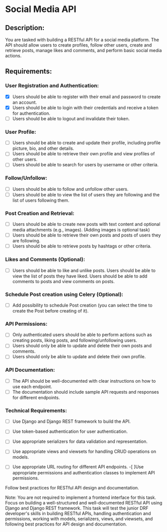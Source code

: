 # Social Media API
## Description:
You are tasked with building a RESTful API for a social media platform. The API should allow users to create profiles, follow other users, create and retrieve posts, manage likes and comments, and perform basic social media actions.

## Requirements:
### User Registration and Authentication:
-[x] Users should be able to register with their email and password to create an account.
-[x] Users should be able to login with their credentials and receive a token for authentication.
-[ ] Users should be able to logout and invalidate their token.
### User Profile:
-[ ] Users should be able to create and update their profile, including profile picture, bio, and other details.
-[ ] Users should be able to retrieve their own profile and view profiles of other users.
-[ ] Users should be able to search for users by username or other criteria.
### Follow/Unfollow:
-[ ] Users should be able to follow and unfollow other users.
-[ ] Users should be able to view the list of users they are following and the list of users following them.
### Post Creation and Retrieval:
-[ ] Users should be able to create new posts with text content and optional media attachments (e.g., images). (Adding images is optional task)
-[ ] Users should be able to retrieve their own posts and posts of users they are following.
-[ ] Users should be able to retrieve posts by hashtags or other criteria.
### Likes and Comments (Optional):
-[ ] Users should be able to like and unlike posts. Users should be able to view the list of posts they have liked. Users should be able to add comments to posts and view comments on posts.

### Schedule Post creation using Celery (Optional):
-[ ] Add possibility to schedule Post creation (you can select the time to create the Post before creating of it).
### API Permissions:
-[ ] Only authenticated users should be able to perform actions such as creating posts, liking posts, and following/unfollowing users.
-[ ] Users should only be able to update and delete their own posts and comments.
-[ ] Users should only be able to update and delete their own profile.
### API Documentation:
-[ ] The API should be well-documented with clear instructions on how to use each endpoint.
-[ ] The documentation should include sample API requests and responses for different endpoints.
### Technical Requirements:
-[ ] Use Django and Django REST framework to build the API.
-[ ] Use token-based authentication for user authentication.
-[ ] Use appropriate serializers for data validation and representation.
-[ ] Use appropriate views and viewsets for handling CRUD operations on models.
-[ ] Use appropriate URL routing for different API endpoints.
-[ ]Use appropriate permissions and authentication classes to implement API permissions.


Follow best practices for RESTful API design and documentation. <br>

Note: You are not required to implement a frontend interface for this task. Focus on building a well-structured and well-documented RESTful API using Django and Django REST framework. This task will test the junior DRF developer's skills in building RESTful APIs, handling authentication and permissions, working with models, serializers, views, and viewsets, and following best practices for API design and documentation.